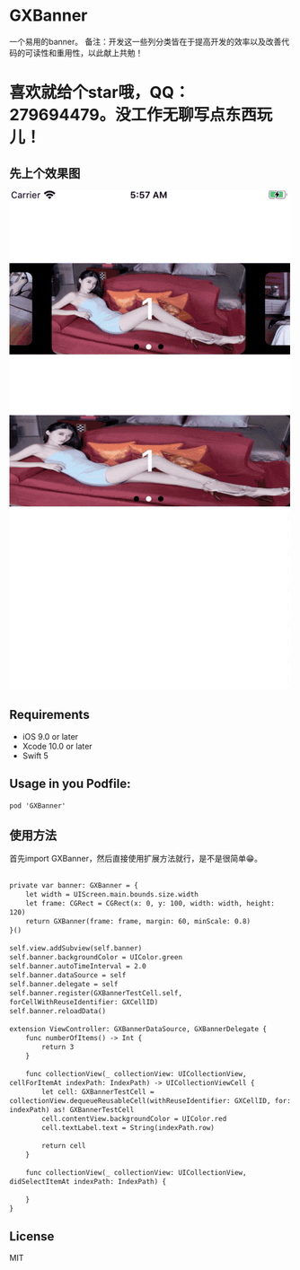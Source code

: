 # GXBanner
一个易用的banner。
备注：开发这一些列分类皆在于提高开发的效率以及改善代码的可读性和重用性，以此献上共勉！

# 喜欢就给个star哦，QQ：279694479。没工作无聊写点东西玩儿！

先上个效果图
--

![](/GXBanner.gif)


Requirements
--
- iOS 9.0 or later
- Xcode 10.0 or later
- Swift 5

Usage in you Podfile:
--

```
pod 'GXBanner'
```

使用方法
--
首先import GXBanner，然后直接使用扩展方法就行，是不是很简单😁。

```objc

private var banner: GXBanner = {
    let width = UIScreen.main.bounds.size.width
    let frame: CGRect = CGRect(x: 0, y: 100, width: width, height: 120)
    return GXBanner(frame: frame, margin: 60, minScale: 0.8)
}()

self.view.addSubview(self.banner)
self.banner.backgroundColor = UIColor.green
self.banner.autoTimeInterval = 2.0
self.banner.dataSource = self
self.banner.delegate = self
self.banner.register(GXBannerTestCell.self, forCellWithReuseIdentifier: GXCellID)
self.banner.reloadData()

extension ViewController: GXBannerDataSource, GXBannerDelegate {
    func numberOfItems() -> Int {
        return 3
    }
    
    func collectionView(_ collectionView: UICollectionView, cellForItemAt indexPath: IndexPath) -> UICollectionViewCell {
        let cell: GXBannerTestCell = collectionView.dequeueReusableCell(withReuseIdentifier: GXCellID, for: indexPath) as! GXBannerTestCell
        cell.contentView.backgroundColor = UIColor.red
        cell.textLabel.text = String(indexPath.row)
        
        return cell
    }
    
    func collectionView(_ collectionView: UICollectionView, didSelectItemAt indexPath: IndexPath) {
        
    }
}

```

License
--
MIT
